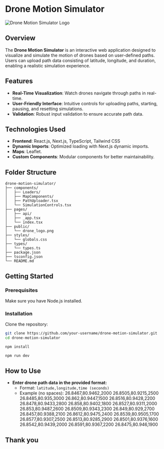 # Drone Motion Simulator

![Drone Motion Simulator Logo]([./deploy_sample.png](https://github.com/adityaS011/droneSimulator/blob/main/public/deploy_sample.png))

## Overview

The **Drone Motion Simulator** is an interactive web application designed to visualize and simulate the motion of drones based on user-defined paths. Users can upload path data consisting of latitude, longitude, and duration, enabling a realistic simulation experience.

## Features

- **Real-Time Visualization**: Watch drones navigate through paths in real-time.
- **User-Friendly Interface**: Intuitive controls for uploading paths, starting, pausing, and resetting simulations.
- **Validation**: Robust input validation to ensure accurate path data.

## Technologies Used

- **Frontend**: React.js, Next.js, TypeScript, Tailwind CSS
- **Dynamic Imports**: Optimized loading with Next.js dynamic imports.
- **Maps**: Leaflet.
- **Custom Components**: Modular components for better maintainability.

## Folder Structure

```plaintext
drone-motion-simulator/
├── components/
│   ├── Loaders/
│   ├── MapComponents/
│   ├── PathUploader.tsx
│   └── SimulationControls.tsx
├── pages/
│   ├── api/
│   ├── _app.tsx
│   └── index.tsx
├── public/
│   └── drone_logo.png
├── styles/
│   └── globals.css
├── types/
│   └── types.ts
├── package.json
├── tsconfig.json
└── README.md
```

## Getting Started

### Prerequisites

Make sure you have Node.js installed.

### Installation

Clone the repository:

```bash
git clone https://github.com/your-username/drone-motion-simulator.git
cd drone-motion-simulator

npm install

npm run dev
```

## How to Use

- **Enter drone path data in the provided format:**
  - Format: `latitude,longitude,time (seconds)`
  - Example (no spaces):
    26.8467,80.9462,2000
    26.8505,80.9215,2500
    26.8485,80.935,3000
    26.862,80.9447,1500
    26.8516,80.9428,2200
    26.8478,80.9433,2800
    26.858,80.9402,1800
    26.8527,80.9311,2000
    26.853,80.9487,2600
    26.8509,80.9343,2300
    26.849,80.929,2700
    26.8457,80.9388,2100
    26.8612,80.9475,2400
    26.8539,80.9505,1700
    26.8577,80.9307,2500
    26.8513,80.9285,2900
    26.8501,80.9376,1600
    26.8542,80.9439,2000
    26.8591,80.9367,2200
    26.8475,80.946,1900

## Thank you
